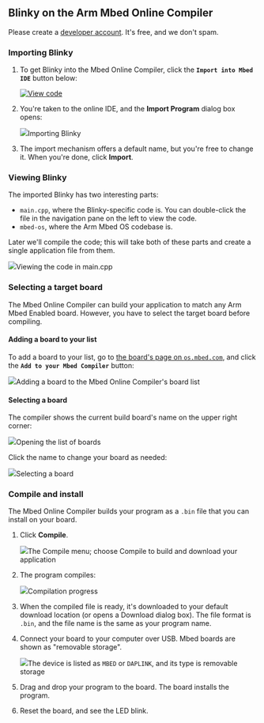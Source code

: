 ## Blinky on the Arm Mbed Online Compiler

<span class="tips">Please create a [developer account](https://os.mbed.com/account/signup/). It's free, and we don't spam.</span>

### Importing Blinky

1. To get Blinky into the Mbed Online Compiler, click the **`Import into Mbed IDE`** button below:

    [![View code](https://www.mbed.com/embed/?url=https://os.mbed.com/teams/mbed-os-examples/code/mbed-os-example-blinky/)](https://os.mbed.com/teams/mbed-os-examples/code/mbed-os-example-blinky/file/tip/main.cpp)

1. You're taken to the online IDE, and the **Import Program** dialog box opens:

    <span class="images">![](https://s3-us-west-2.amazonaws.com/mbed-os-docs-images/import_dialog.png)<span>Importing Blinky</span></span>

1. The import mechanism offers a default name, but you're free to change it. When you're done, click **Import**.

### Viewing Blinky

The imported Blinky has two interesting parts:

* ``main.cpp``, where the Blinky-specific code is. You can double-click the file in the navigation pane on the left to view the code.
* ``mbed-os``, where the Arm Mbed OS codebase is.

Later we'll compile the code; this will take both of these parts and create a single application file from them.

<span class="images">![](https://s3-us-west-2.amazonaws.com/mbed-os-docs-images/maincpp.png)<span>Viewing the code in main.cpp</span></span>

### Selecting a target board

The Mbed Online Compiler can build your application to match any Arm Mbed Enabled board. However, you have to select the target board before compiling.

#### Adding a board to your list

To add a board to your list, go to [the board's page on `os.mbed.com`](https://os.mbed.com/platforms/), and click the **`Add to your Mbed Compiler`** button:

<span class="images">![](https://s3-us-west-2.amazonaws.com/mbed-os-docs-images/add_board.png)<span>Adding a board to the Mbed Online Compiler's board list</span></span>

#### Selecting a board

The compiler shows the current build board's name on the upper right corner:

<span class="images">![](https://s3-us-west-2.amazonaws.com/mbed-os-docs-images/show_board.png)<span>Opening the list of boards</span></span>

Click the name to change your board as needed:

<span class="images">![](https://s3-us-west-2.amazonaws.com/mbed-os-docs-images/select_board.png)<span>Selecting a board</span></span>

### Compile and install

The Mbed Online Compiler builds your program as a `.bin` file that you can install on your board.

1. Click **Compile**.

	<span class="images">![](https://s3-us-west-2.amazonaws.com/mbed-os-docs-images/compileandinstall.png)<span>The Compile menu; choose Compile to build and download your application</span></span>

1. The program compiles:

	<span class="images">![](https://s3-us-west-2.amazonaws.com/mbed-os-docs-imagese/compiling.png)<span><span>Compilation progress</span></span></span>

1. When the compiled file is ready, it's downloaded to your default download location (or opens a Download dialog box). The file format is `.bin`, and the file  name is the same as your program name.

1. Connect your board to your computer over USB. Mbed boards are shown as "removable storage".

	<span class="images">![](https://s3-us-west-2.amazonaws.com/mbed-os-docs-images/DeviceOnWindows.png)<span>The device is listed as `MBED` or `DAPLINK`, and its type is removable storage</span></span>

1. Drag and drop your program to the board. The board installs the program. 

1. Reset the board, and see the LED blink.
